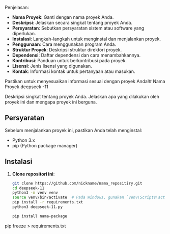 Penjelasan:
- **Nama Proyek**: Ganti dengan nama proyek Anda.
- **Deskripsi**: Jelaskan secara singkat tentang proyek Anda.
- **Persyaratan**: Sebutkan persyaratan sistem atau software yang diperlukan.
- **Instalasi**: Langkah-langkah untuk menginstal dan menjalankan proyek.
- **Penggunaan**: Cara menggunakan program Anda.
- **Struktur Proyek**: Deskripsi struktur direktori proyek.
- **Dependensi**: Daftar dependensi dan cara menambahkannya.
- **Kontribusi**: Panduan untuk berkontribusi pada proyek.
- **Lisensi**: Jenis lisensi yang digunakan.
- **Kontak**: Informasi kontak untuk pertanyaan atau masukan.

Pastikan untuk menyesuaikan informasi sesuai dengan proyek Anda!# Nama Proyek deepseek -11

Deskripsi singkat tentang proyek Anda. Jelaskan apa yang dilakukan oleh proyek ini dan mengapa proyek ini berguna.

## Persyaratan

Sebelum menjalankan proyek ini, pastikan Anda telah menginstal:

- Python 3.x
- pip (Python package manager)

## Instalasi

1. **Clone repositori ini**:
   ```bash
   git clone https://github.com/nickname/nama_repositiry.git
   cd deepseek-11
   python3 -m venv venv
   source venv/bin/activate  # Pada Windows, gunakan `venv\Scripts\activate`
   pip install -r requirements.txt
   python3 deepseek-11.py

   pip install nama-package
pip freeze > requirements.txt
